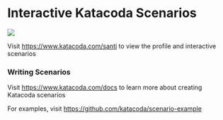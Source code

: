 # Interactive Katacoda Scenarios

[![](http://shields.katacoda.com/katacoda/santi/count.svg)](https://www.katacoda.com/santi "Get your profile on Katacoda.com")

Visit https://www.katacoda.com/santi to view the profile and interactive scenarios

### Writing Scenarios
Visit https://www.katacoda.com/docs to learn more about creating Katacoda scenarios

For examples, visit https://github.com/katacoda/scenario-example
